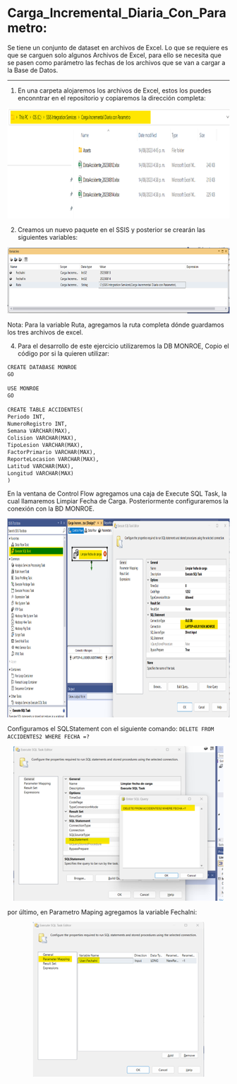 # Carga_Incremental_Diaria_Con_Parametro:

Se tiene un conjunto de dataset en archivos de Excel. Lo que se requiere es que se carguen solo algunos Archivos de Excel, para ello se necesita que se pasen como parámetro las fechas de los archivos que se van a cargar a la Base de Datos.

-----------------------------------------------------------------------------------------------------

1. En una carpeta alojaremos los archivos de Excel, estos los puedes enconntrar en el repositorio y copiaremos la dirección completa:

<p align="center">
<img src="https://github.com/csantamaria89/Carga_Incremental_Diaria_Con_Parametro/blob/main/Assets/Imagen2.png"  height=250>
</p>

2. Creamos un nuevo paquete en el SSIS y posterior se crearán las siguientes variables:

<p align="center">
<img src="https://github.com/csantamaria89/Carga_Incremental_Diaria_Con_Parametro/blob/main/Assets/Imagen1.png"  height=150>
</p>

Nota: Para la variable Ruta, agregamos la ruta completa dónde guardamos los tres archivos de excel.

4. Para el desarrollo de este ejercicio utilizaremos la DB MONROE, Copio el código por si la quieren utilizar:

```shell
CREATE DATABASE MONROE
GO

USE MONROE
GO

CREATE TABLE ACCIDENTES(
Periodo INT,
NumeroRegistro INT,
Semana VARCHAR(MAX),
Colision VARCHAR(MAX),
TipoLesion VARCHAR(MAX),
FactorPrimario VARCHAR(MAX),
ReporteLocasion VARCHAR(MAX),
Latitud VARCHAR(MAX),
Longitud VARCHAR(MAX)
)
```
En la ventana de Control Flow agregamos una caja de Execute SQL Task, la cual llamaremos Limpiar Fecha de Carga. Posteriormente configuraremos la conexión con la BD MONROE.

<p align="center">
<img src="https://github.com/csantamaria89/Carga_Incremental_Diaria_Con_Parametro/blob/main/Assets/Imagen3.png"  height=450>
</p>

Configuramos el SQLStatement con el siguiente comando: ``` DELETE FROM ACCIDENTES2 WHERE FECHA =? ```
<p align="center">
<img src="https://github.com/csantamaria89/Carga_Incremental_Diaria_Con_Parametro/blob/main/Assets/Imagen4.png"  height=350>
</p>

por último, en Parametro Maping agregamos la variable FechaIni:

<p align="center">
<img src="https://github.com/csantamaria89/Carga_Incremental_Diaria_Con_Parametro/blob/main/Assets/Imagen5.png"  height=350>
</p>

